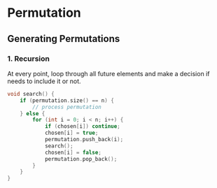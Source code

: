 # Permutation

## Generating Permutations

### 1. Recursion

At every point, loop through all future elements and make a decision if needs to include it or not.

```cpp
void search() {
    if (permutation.size() == n) {
        // process permutation
    } else {
        for (int i = 0; i < n; i++) {
            if (chosen[i]) continue;
            chosen[i] = true;
            permutation.push_back(i);
            search();
            chosen[i] = false;
            permutation.pop_back();
        }
    }
}
```
